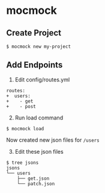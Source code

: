 # mocmock
## Create Project

```
$ mocmock new my-project
```

## Add Endpoints
1. Edit config/routes.yml
```
routes:
+  users:
+    - get
+    - post
```
2. Run load command
```
$ mocmock load
```
Now created new json files for `/users`

3. Edit these json files
```
$ tree jsons
jsons
└── users
    ├── get.json
    └── patch.json
```
